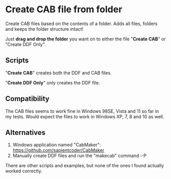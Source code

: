 # Create CAB file from folder

Create CAB files based on the contents of a folder.
Adds all files, folders and keeps the folder structure intact!

Just <b>drag and drop the folder</b> you want on to either the file "<b>Create CAB</b>" or "Create DDF Only".

## Scripts
"<b>Create CAB</b>" creates both the DDF and CAB files.

"<b>Create DDF Only</b>" only creates the DDF file.

## Compatibility
The CAB files seems to work fine in Windows 98SE, Vista and 11 so far in my tests.
Would expect the files to work in Windows XP, 7, 8 and 10 as well.

## Alternatives

1. Windows application named "CabMaker": https://github.com/sapientcoder/CabMaker
2. Manually create DDF files and run the "makecab" command :-P 

There are other scripts and examples, but none of the ones I found actually worked correctly. 